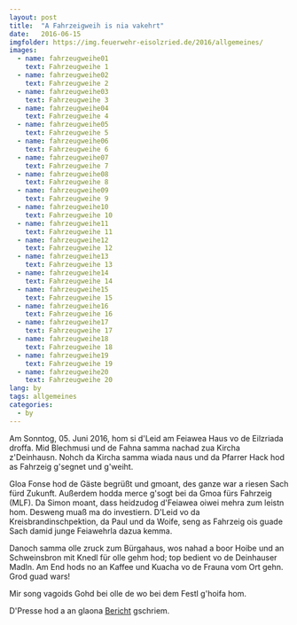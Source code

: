 ```yaml
---
layout: post
title:  "A Fahrzeigweih is nia vakehrt"
date:   2016-06-15
imgfolder: https://img.feuerwehr-eisolzried.de/2016/allgemeines/
images:
  - name: fahrzeugweihe01
    text: Fahrzeugweihe 1
  - name: fahrzeugweihe02
    text: Fahrzeugweihe 2
  - name: fahrzeugweihe03
    text: Fahrzeugweihe 3
  - name: fahrzeugweihe04
    text: Fahrzeugweihe 4
  - name: fahrzeugweihe05
    text: Fahrzeugweihe 5
  - name: fahrzeugweihe06
    text: Fahrzeugweihe 6
  - name: fahrzeugweihe07
    text: Fahrzeugweihe 7
  - name: fahrzeugweihe08
    text: Fahrzeugweihe 8
  - name: fahrzeugweihe09
    text: Fahrzeugweihe 9
  - name: fahrzeugweihe10
    text: Fahrzeugweihe 10
  - name: fahrzeugweihe11
    text: Fahrzeugweihe 11
  - name: fahrzeugweihe12
    text: Fahrzeugweihe 12
  - name: fahrzeugweihe13
    text: Fahrzeugweihe 13
  - name: fahrzeugweihe14
    text: Fahrzeugweihe 14
  - name: fahrzeugweihe15
    text: Fahrzeugweihe 15
  - name: fahrzeugweihe16
    text: Fahrzeugweihe 16
  - name: fahrzeugweihe17
    text: Fahrzeugweihe 17
  - name: fahrzeugweihe18
    text: Fahrzeugweihe 18
  - name: fahrzeugweihe19
    text: Fahrzeugweihe 19
  - name: fahrzeugweihe20
    text: Fahrzeugweihe 20
lang: by
tags: allgemeines
categories:
  - by
---
```

Am Sonntog, 05. Juni 2016, hom si d'Leid am Feiawea Haus vo de Eilzriada droffa. Mid Blechmusi und de Fahna samma nachad zua Kircha z'Deinhausn. Nohch da Kircha samma wiada naus und da Pfarrer Hack hod as Fahrzeig g'segnet und g'weiht.

Gloa Fonse hod de Gäste begrüßt und gmoant, des ganze war a riesen Sach fürd Zukunft. Außerdem hodda merce g'sogt bei da Gmoa fürs Fahrzeig (MLF). Da Simon moant, dass heidzudog d'Feiawea oiwei mehra zum leistn hom. Desweng muaß ma do investiern. D'Leid vo da Kreisbrandinschpektion, da Paul und da Woife, seng as Fahrzeig ois guade Sach damid junge Feiawehrla dazua kemma.

Danoch samma olle zruck zum Bürgahaus, wos nahad a boor Hoibe und an Schweinsbron mit Knedl für olle gehm hod; top bedient vo de Deinhauser Madln. Am End hods no an Kaffee und Kuacha vo de Frauna vom Ort gehn. Grod guad wars!

Mir song vagoids Gohd bei olle de wo bei dem Festl g'hoifa hom.

D'Presse hod a an glaona [Bericht](http://www.merkur.de/lokales/dachau/feuerwehr-eisolzried-feuerwehrfahrzeug-weihe-eingeweiht-6464716.html) gschriem.
